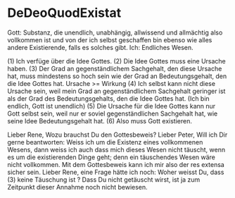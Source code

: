 # DeDeoQuodExistat
Gott:
    Substanz, die unendlich, unabhängig, allwissend und allmächtig also vollkommen ist 
    und von der ich selbst geschaffen bin ebenso wie alles andere Existierende, falls es solches gibt.
Ich:
    Endliches Wesen.

(1) Ich verfüge über die Idee Gottes.
(2) Die Idee Gottes muss eine Ursache haben.
(3) Der Grad an gegenständlichem Sachgehalt, den diese Ursache
    hat, muss mindestens so hoch sein wie der Grad an Bedeutungsgehalt, den die Idee Gottes hat.
    Ursache >= Wirkung
(4) Ich selbst kann nicht diese Ursache sein, weil mein Grad an
    gegenständlichem Sachgehalt geringer ist als der Grad des
    Bedeutungsgehalts, den die Idee Gottes hat. (Ich bin endlich,
    Gott ist unendlich)
(5) Die Ursache für die Idee Gottes kann nur Gott selbst sein,
    weil nur er soviel gegenständlichen Sachgehalt hat, wie seine
    Idee Bedeutungsgehalt hat. 
(6) Also muss Gott existieren.

Lieber Rene,
Wozu brauchst Du den Gottesbeweis?
Lieber Peter,
Will ich Dir gerne beantworten: Weiss ich um die Existenz eines vollkommenen Wesens,
dann weiss ich auch dass mich dieses Wesen nicht täuscht, wenn es um die existierenden Dinge geht;
denn ein täuschendes Wesen wäre nicht vollkommen. Mit dem Gottesbeweis kann ich mir also der res extensa
sicher sein.
Lieber Rene,
eine Frage hätte ich noch: Woher weisst Du, dass (3) keine Täuschung ist ? Dass Du nicht getäuscht wirst,
ist ja zum Zeitpunkt dieser Annahme noch nicht bewiesen.  
